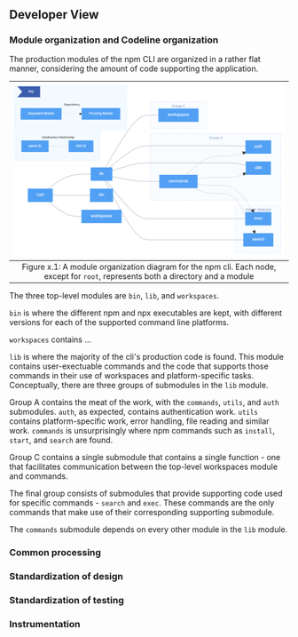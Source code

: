 #

## Developer View

### Module organization and Codeline organization

The production modules of the npm CLI are organized in a rather flat manner, considering the amount of code supporting the application.

| ![existing module organization](images/Directory-Structure.png) |
| :-: |
| Figure x.1: A module organization diagram for the npm cli. Each node, except for `root`, represents both a directory and a module |

The three top-level modules are `bin`, `lib`, and `workspaces`. 

`bin` is where the different npm and npx executables are kept, with different versions for each of the supported command line platforms.

`workspaces` contains ...

`lib` is where the majority of the cli's production code is found.
This module contains user-exectuable commands and the code that supports those commands in their use of workspaces and platform-specific tasks.
Conceptually, there are three groups of submodules in the `lib` module.

Group A contains the meat of the work, with the `commands`, `utils`, and `auth` submodules.
`auth`, as expected, contains authentication work.
`utils` contains platform-specific work, error handling, file reading and similar work.
`commands` is unsurprisingly where npm commands such as `install`, `start`, and `search` are found.

Group C contains a single submodule that contains a single function - one that facilitates communication between the top-level workspaces module and commands.

The final group consists of submodules that provide supporting code used for specific commands - `search` and `exec`.
These commands are the only commands that make use of their corresponding supporting submodule.

The `commands` submodule depends on every other module in the `lib` module.

### Common processing

### Standardization of design

### Standardization of testing

### Instrumentation
